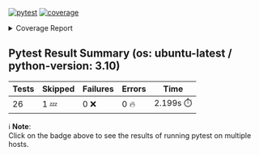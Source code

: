 [![pytest](https://github.com/7rikazhexde/video-grid-merge/actions/workflows/test_summary.yml/badge.svg)](https://github.com/7rikazhexde/video-grid-merge/actions/workflows/test_summary.yml)
<a href="https://github.com/7rikazhexde/video-grid-merge/blob/4692871fc4d8aa8f2de825dbd37c66b1064da6a7/README.md"><img alt="coverage" src="https://img.shields.io/badge/coverage-100%25-brightgreen.svg" /></a><details><summary>Coverage Report </summary><table><tr><th>File</th><th>Stmts</th><th>Miss</th><th>Cover</th><th>Missing</th></tr><tbody><tr><td><a href="https://github.com/7rikazhexde/video-grid-merge/blob/4692871fc4d8aa8f2de825dbd37c66b1064da6a7/__init__.py">\_\_init\_\_.py</a></td><td>0</td><td>0</td><td>100%</td><td>&nbsp;</td></tr><tr><td><a href="https://github.com/7rikazhexde/video-grid-merge/blob/4692871fc4d8aa8f2de825dbd37c66b1064da6a7/__main__.py">\_\_main\_\_.py</a></td><td>146</td><td>0</td><td>100%</td><td>&nbsp;</td></tr><tr><td><a href="https://github.com/7rikazhexde/video-grid-merge/blob/4692871fc4d8aa8f2de825dbd37c66b1064da6a7/delete_files.py">delete_files.py</a></td><td>13</td><td>0</td><td>100%</td><td>&nbsp;</td></tr><tr><td><a href="https://github.com/7rikazhexde/video-grid-merge/blob/4692871fc4d8aa8f2de825dbd37c66b1064da6a7/rename_files.py">rename_files.py</a></td><td>10</td><td>0</td><td>100%</td><td>&nbsp;</td></tr><tr><td><b>TOTAL</b></td><td><b>169</b></td><td><b>0</b></td><td><b>100%</b></td><td>&nbsp;</td></tr></tbody></table></details>

## Pytest Result Summary (os: ubuntu-latest / python-version: 3.10)
| Tests | Skipped | Failures | Errors | Time |
| ----- | ------- | -------- | -------- | ------------------ |
| 26 | 1 :zzz: | 0 :x: | 0 :fire: | 2.199s :stopwatch: |

ℹ️ **Note**:  
Click on the  badge above to see the results of running pytest on multiple hosts.
